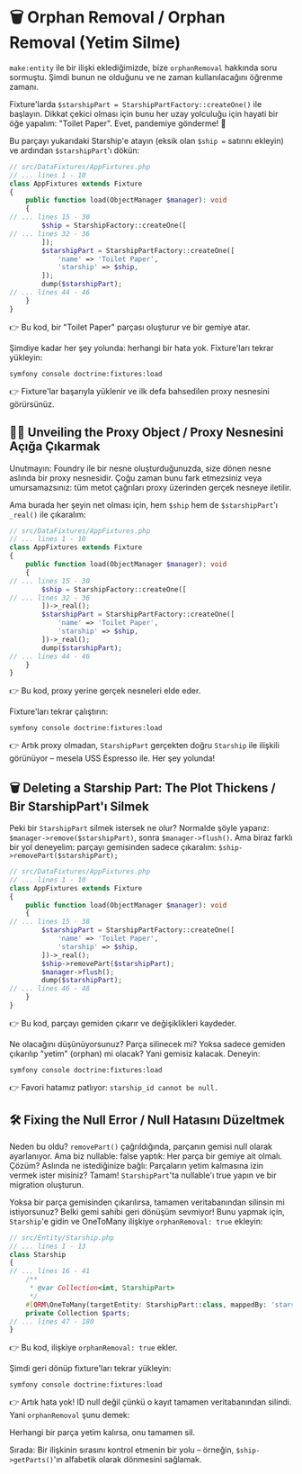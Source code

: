 # 🗑️ Orphan Removal / Orphan Removal (Yetim Silme)

`make:entity` ile bir ilişki eklediğimizde, bize `orphanRemoval` hakkında soru sormuştu. Şimdi bunun ne olduğunu ve ne zaman kullanılacağını öğrenme zamanı.

Fixture'larda `$starshipPart = StarshipPartFactory::createOne()` ile başlayın. Dikkat çekici olması için bunu her uzay yolculuğu için hayati bir öğe yapalım: "Toilet Paper". Evet, pandemiye gönderme! 🙂

Bu parçayı yukarıdaki Starship'e atayın (eksik olan `$ship =` satırını ekleyin) ve ardından `$starshipPart`'ı dökün:


```php
// src/DataFixtures/AppFixtures.php
// ... lines 1 - 10
class AppFixtures extends Fixture
{
    public function load(ObjectManager $manager): void
    {
// ... lines 15 - 30
        $ship = StarshipFactory::createOne([
// ... lines 32 - 36
        ]);
        $starshipPart = StarshipPartFactory::createOne([
            'name' => 'Toilet Paper',
            'starship' => $ship,
        ]);
        dump($starshipPart);
// ... lines 44 - 46
    }
}
```

👉 Bu kod, bir "Toilet Paper" parçası oluşturur ve bir gemiye atar.

Şimdiye kadar her şey yolunda: herhangi bir hata yok. Fixture'ları tekrar yükleyin:

```shell
symfony console doctrine:fixtures:load
```

👉 Fixture'lar başarıyla yüklenir ve ilk defa bahsedilen proxy nesnesini görürsünüz.

## 🕵️‍♂️ Unveiling the Proxy Object / Proxy Nesnesini Açığa Çıkarmak

Unutmayın: Foundry ile bir nesne oluşturduğunuzda, size dönen nesne aslında bir proxy nesnesidir. Çoğu zaman bunu fark etmezsiniz veya umursamazsınız: tüm metot çağrıları proxy üzerinden gerçek nesneye iletilir.

Ama burada her şeyin net olması için, hem `$ship` hem de `$starshipPart`'ı `_real()` ile çıkaralım:


```php
// src/DataFixtures/AppFixtures.php
// ... lines 1 - 10
class AppFixtures extends Fixture
{
    public function load(ObjectManager $manager): void
    {
// ... lines 15 - 30
        $ship = StarshipFactory::createOne([
// ... lines 32 - 36
        ])->_real();
        $starshipPart = StarshipPartFactory::createOne([
            'name' => 'Toilet Paper',
            'starship' => $ship,
        ])->_real();
        dump($starshipPart);
// ... lines 44 - 46
    }
}
```

👉 Bu kod, proxy yerine gerçek nesneleri elde eder.

Fixture'ları tekrar çalıştırın:

```shell
symfony console doctrine:fixtures:load
```

👉 Artık proxy olmadan, `StarshipPart` gerçekten doğru `Starship` ile ilişkili görünüyor – mesela USS Espresso ile. Her şey yolunda!

## 🗑️ Deleting a Starship Part: The Plot Thickens / Bir StarshipPart'ı Silmek

Peki bir `StarshipPart` silmek istersek ne olur? Normalde şöyle yaparız: `$manager->remove($starshipPart)`, sonra `$manager->flush()`. Ama biraz farklı bir yol deneyelim: parçayı gemisinden sadece çıkaralım: `$ship->removePart($starshipPart);`


```php
// src/DataFixtures/AppFixtures.php
// ... lines 1 - 10
class AppFixtures extends Fixture
{
    public function load(ObjectManager $manager): void
    {
// ... lines 15 - 38
        $starshipPart = StarshipPartFactory::createOne([
            'name' => 'Toilet Paper',
            'starship' => $ship,
        ])->_real();
        $ship->removePart($starshipPart);
        $manager->flush();
        dump($starshipPart);
// ... lines 46 - 48
    }
}
```

👉 Bu kod, parçayı gemiden çıkarır ve değişiklikleri kaydeder.

Ne olacağını düşünüyorsunuz? Parça silinecek mi? Yoksa sadece gemiden çıkarılıp "yetim" (orphan) mi olacak? Yani gemisiz kalacak. Deneyin:

```shell
symfony console doctrine:fixtures:load
```

👉 Favori hatamız patlıyor:
`starship_id cannot be null.`

## 🛠️ Fixing the Null Error / Null Hatasını Düzeltmek

Neden bu oldu? `removePart()` çağrıldığında, parçanın gemisi null olarak ayarlanıyor. Ama biz nullable: false yaptık: Her parça bir gemiye ait olmalı. Çözüm? Aslında ne istediğinize bağlı: Parçaların yetim kalmasına izin vermek ister misiniz? Tamam! `StarshipPart`'ta nullable'ı true yapın ve bir migration oluşturun.

Yoksa bir parça gemisinden çıkarılırsa, tamamen veritabanından silinsin mi istiyorsunuz? Belki gemi sahibi geri dönüşüm sevmiyor! Bunu yapmak için, `Starship`'e gidin ve OneToMany ilişkiye `orphanRemoval: true` ekleyin:


```php
// src/Entity/Starship.php
// ... lines 1 - 13
class Starship
{
// ... lines 16 - 41
    /**
     * @var Collection<int, StarshipPart>
     */
    #[ORM\OneToMany(targetEntity: StarshipPart::class, mappedBy: 'starship', orphanRemoval: true)]
    private Collection $parts;
// ... lines 47 - 180
}
```

👉 Bu kod, ilişkiye `orphanRemoval: true` ekler.

Şimdi geri dönüp fixture'ları tekrar yükleyin:

```shell
symfony console doctrine:fixtures:load
```

👉 Artık hata yok! ID null değil çünkü o kayıt tamamen veritabanından silindi. Yani `orphanRemoval` şunu demek:

Herhangi bir parça yetim kalırsa, onu tamamen sil.

Sırada: Bir ilişkinin sırasını kontrol etmenin bir yolu – örneğin, `$ship->getParts()`'ın alfabetik olarak dönmesini sağlamak.
